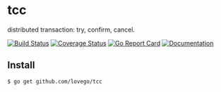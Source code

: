 # tcc
distributed transaction: try, confirm, cancel.

[![Build Status](https://github.com/lovego/tcc/actions/workflows/go.yml/badge.svg)](https://github.com/lovego/tcc/actions/workflows/go.yml)
[![Coverage Status](https://coveralls.io/repos/github/lovego/tcc/badge.svg?branch=master)](https://coveralls.io/github/lovego/tcc)
[![Go Report Card](https://goreportcard.com/badge/github.com/lovego/tcc)](https://goreportcard.com/report/github.com/lovego/tcc)
[![Documentation](https://pkg.go.dev/badge/github.com/lovego/tcc)](https://pkg.go.dev/github.com/lovego/tcc@v0.0.1)

## Install
`$ go get github.com/lovego/tcc`


